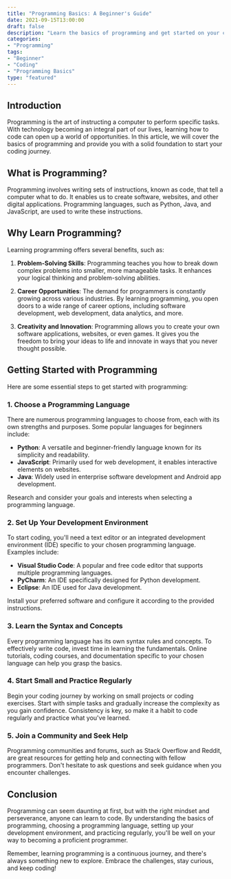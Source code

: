 ```yaml
---
title: "Programming Basics: A Beginner's Guide"
date: 2021-09-15T13:00:00
draft: false
description: "Learn the basics of programming and get started on your coding journey."
categories:
- "Programming"
tags:
- "Beginner"
- "Coding"
- "Programming Basics"
type: "featured"
---
```


## Introduction

Programming is the art of instructing a computer to perform specific tasks. With technology becoming an integral part of our lives, learning how to code can open up a world of opportunities. In this article, we will cover the basics of programming and provide you with a solid foundation to start your coding journey.

## What is Programming?

Programming involves writing sets of instructions, known as code, that tell a computer what to do. It enables us to create software, websites, and other digital applications. Programming languages, such as Python, Java, and JavaScript, are used to write these instructions.

## Why Learn Programming?

Learning programming offers several benefits, such as:

1. **Problem-Solving Skills**: Programming teaches you how to break down complex problems into smaller, more manageable tasks. It enhances your logical thinking and problem-solving abilities.

2. **Career Opportunities**: The demand for programmers is constantly growing across various industries. By learning programming, you open doors to a wide range of career options, including software development, web development, data analytics, and more.

3. **Creativity and Innovation**: Programming allows you to create your own software applications, websites, or even games. It gives you the freedom to bring your ideas to life and innovate in ways that you never thought possible.

## Getting Started with Programming

Here are some essential steps to get started with programming:

### 1. Choose a Programming Language

There are numerous programming languages to choose from, each with its own strengths and purposes. Some popular languages for beginners include:

- **Python**: A versatile and beginner-friendly language known for its simplicity and readability.
- **JavaScript**: Primarily used for web development, it enables interactive elements on websites.
- **Java**: Widely used in enterprise software development and Android app development.

Research and consider your goals and interests when selecting a programming language.

### 2. Set Up Your Development Environment

To start coding, you'll need a text editor or an integrated development environment (IDE) specific to your chosen programming language. Examples include:

- **Visual Studio Code**: A popular and free code editor that supports multiple programming languages.
- **PyCharm**: An IDE specifically designed for Python development.
- **Eclipse**: An IDE used for Java development.

Install your preferred software and configure it according to the provided instructions.

### 3. Learn the Syntax and Concepts

Every programming language has its own syntax rules and concepts. To effectively write code, invest time in learning the fundamentals. Online tutorials, coding courses, and documentation specific to your chosen language can help you grasp the basics.

### 4. Start Small and Practice Regularly

Begin your coding journey by working on small projects or coding exercises. Start with simple tasks and gradually increase the complexity as you gain confidence. Consistency is key, so make it a habit to code regularly and practice what you've learned.

### 5. Join a Community and Seek Help

Programming communities and forums, such as Stack Overflow and Reddit, are great resources for getting help and connecting with fellow programmers. Don't hesitate to ask questions and seek guidance when you encounter challenges.

## Conclusion

Programming can seem daunting at first, but with the right mindset and perseverance, anyone can learn to code. By understanding the basics of programming, choosing a programming language, setting up your development environment, and practicing regularly, you'll be well on your way to becoming a proficient programmer.

Remember, learning programming is a continuous journey, and there's always something new to explore. Embrace the challenges, stay curious, and keep coding!
